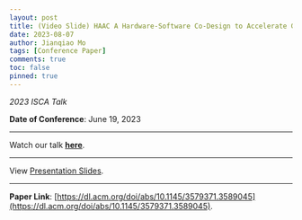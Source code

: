 ```yaml
---
layout: post
title: (Video Slide) HAAC A Hardware-Software Co-Design to Accelerate Garbled Circuits
date: 2023-08-07
author: Jianqiao Mo
tags: [Conference Paper]
comments: true
toc: false
pinned: true
---
```

_2023 ISCA Talk_

**Date of Conference**: June 19, 2023

***

Watch our talk [**here**](https://drive.google.com/file/d/11DMoWB610ABptRIw4NEhnFsa5S8LpI9j/view?usp=sharing).

***

View [Presentation Slides](https://drive.google.com/file/d/13w4n5IO5-J_PgWtfDCAR-Swh0plHjrkg/view?usp=sharing).

***

**Paper Link**: [https://dl.acm.org/doi/abs/10.1145/3579371.3589045](https://dl.acm.org/doi/abs/10.1145/3579371.3589045).
